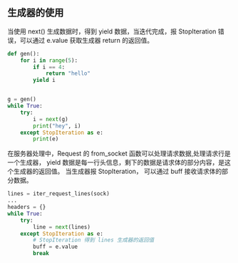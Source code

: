 ## 生成器的使用

当使用 next() 生成数据时，得到 yield 数据，当迭代完成，报
 StopIteration 错误，可以通过 e.value 获取生成器 return 的返回值。

```python
def gen():
    for i in range(5):
        if i == 4:
            return "hello"
        yield i


g = gen()
while True:
    try:
        i = next(g)
        print("hey", i)
    except StopIteration as e:
        print(e)
```

在服务器处理中，Request 的 from_socket 函数可以处理请求数据,处理请求行是一个生成器，
yield 数据是每一行头信息，剩下的数据是请求体的部分内容，是这个生成器的返回值。
当生成器报 StopIteration， 可以通过 buff 接收请求体的部分数据。
```python
lines = iter_request_lines(sock)
...
headers = {}
while True:
    try:
        line = next(lines)
    except StopIteration as e:
        # StopIteration 得到 lines 生成器的返回值
        buff = e.value
        break
```